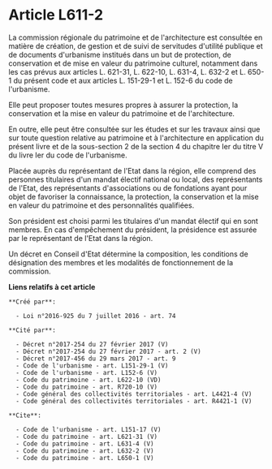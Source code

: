 # Article L611-2

La commission régionale du patrimoine et de l'architecture est consultée en matière de création, de gestion et de suivi de
servitudes d'utilité publique et de documents d'urbanisme institués dans un but de protection, de conservation et de mise en
valeur du patrimoine culturel, notamment dans les cas prévus aux articles L. 621-31, L. 622-10, L. 631-4, L. 632-2 et L.
650-1 du présent code et aux articles L. 151-29-1 et L. 152-6 du code de l'urbanisme. 

Elle peut proposer toutes mesures propres à assurer la protection, la conservation et la mise en valeur du patrimoine et de
l'architecture. 

En outre, elle peut être consultée sur les études et sur les travaux ainsi que sur toute question relative au patrimoine et à
l'architecture en application du présent livre et de la sous-section 2 de la section 4 du chapitre Ier du titre V du livre
Ier du code de l'urbanisme. 

Placée auprès du représentant de l'Etat dans la région, elle comprend des personnes titulaires d'un mandat électif national
ou local, des représentants de l'Etat, des représentants d'associations ou de fondations ayant pour objet de favoriser la
connaissance, la protection, la conservation et la mise en valeur du patrimoine et des personnalités qualifiées. 

Son président est choisi parmi les titulaires d'un mandat électif qui en sont membres. En cas d'empêchement du président, la
présidence est assurée par le représentant de l'Etat dans la région. 

Un décret en Conseil d'Etat détermine la composition, les conditions de désignation des membres et les modalités de
fonctionnement de la commission.

**Liens relatifs à cet article**

	**Créé par**:

	  - Loi n°2016-925 du 7 juillet 2016 - art. 74

	**Cité par**:

	  - Décret n°2017-254 du 27 février 2017 (V)
	  - Décret n°2017-254 du 27 février 2017 - art. 2 (V)
	  - Décret n°2017-456 du 29 mars 2017 - art. 9
	  - Code de l'urbanisme - art. L151-29-1 (V)
	  - Code de l'urbanisme - art. L152-6 (V)
	  - Code du patrimoine - art. L622-10 (VD)
	  - Code du patrimoine - art. R720-10 (V)
	  - Code général des collectivités territoriales - art. L4421-4 (V)
	  - Code général des collectivités territoriales - art. R4421-1 (V)

	**Cite**:

	  - Code de l'urbanisme - art. L151-17 (V)
	  - Code du patrimoine - art. L621-31 (V)
	  - Code du patrimoine - art. L631-4 (V)
	  - Code du patrimoine - art. L632-2 (V)
	  - Code du patrimoine - art. L650-1 (V)
